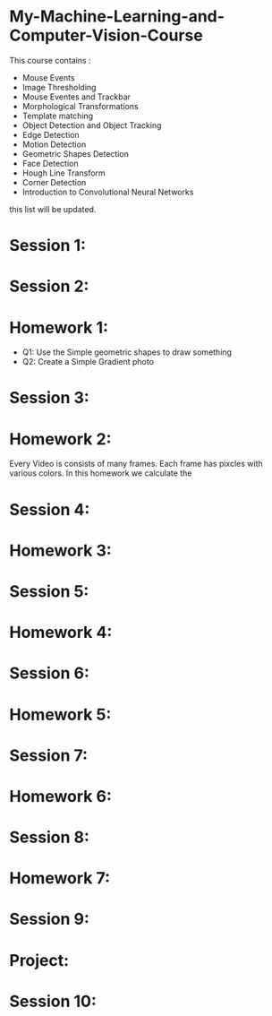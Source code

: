 # My-Machine-Learning-and-Computer-Vision-Course
This course contains :
* Mouse Events
* Image Thresholding
* Mouse Eventes and Trackbar
* Morphological Transformations
* Template matching
* Object Detection and Object Tracking
* Edge Detection
* Motion Detection
* Geometric Shapes Detection
* Face Detection
* Hough Line Transform
* Corner Detection
* Introduction to Convolutional Neural Networks

this list will be updated. 
# Session 1: 
# Session 2:
# Homework 1:
* Q1: 
  Use the Simple geometric shapes to draw something
* Q2:
  Create a Simple Gradient photo 
# Session 3:
# Homework 2:
Every Video is consists of many frames. Each frame has pixcles with various colors. In this homework we calculate the  
# Session 4:
# Homework 3:
# Session 5:
# Homework 4:
# Session 6:
# Homework 5:
# Session 7:
# Homework 6:
# Session 8:
# Homework 7:
# Session 9:
# Project:
# Session 10:
